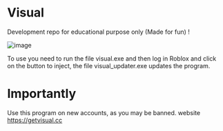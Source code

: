 # Visual
Development repo for educational purpose only (Made for fun) !

![image](https://github.com/user-attachments/assets/e6fddc9d-a011-4cdb-b380-f31163b2b9d9)

To use you need to run the file visual.exe and then log in Roblox and click on the button to inject, the file visual_updater.exe updates the program.

# Importantly

Use this program on new accounts, as you may be banned.
website https://getvisual.cc
